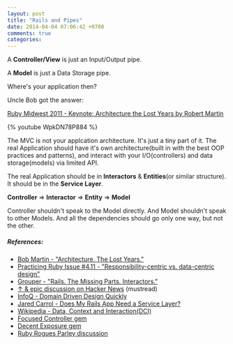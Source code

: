 ```yaml
---
layout: post
title: "Rails and Pipes"
date: 2014-04-04 07:06:42 +0700
comments: true
categories:
---
```



A **Controller/View** is just an Input/Output pipe.

A **Model** is just a Data Storage pipe.

Where's your application then?

Uncle Bob got the answer:

[Ruby Midwest 2011 - Keynote: Architecture the Lost Years by Robert Martin][1]

{% youtube WpkDN78P884 %}

The MVC is not your applcation architecture. It's just a tiny part of
it. The real Application should have it's own architecture(built in with
the best OOP practices and patterns), and interact with your
I/O(controllers) and data storage(models) via limited API.

The real Application should be in **Interactors** & **Entities**(or
similar structure). It should be in the **Service Layer**.

**Controller** => **Interactor** => **Entity** => **Model**

Controller shouldn't speak to the Model directly. And Model shouldn't
speak to other Models. And all the dependencies should go only one way,
but not the other.


##### References:

- [Bob Martin - "Architecture. The Lost Years."][1]
- [Practicing Ruby Issue #4.11  - "Responsibility-centric vs.  data-centric design"][3]
- [Grouper - "Rails. The Missing Parts. Interactors."][2]
- [↑ & epic discussion on Hacker News][8] (mustread)
- [InfoQ - Domain Driven Design Quickly][9]
- [Jared Carrol - Does My Rails App Need a Service Layer?][11]
- [Wikipedia - Data, Context and Interaction(DCI)][12]
- [Focused Controller gem][6]
- [Decent Exposure gem][7]
- [Ruby Rogues Parley discussion][5]

[1]: http://www.confreaks.com/videos/759-rubymidwest2011-keynote-architecture-the-lost-years
[2]: http://eng.joingrouper.com/blog/2014/03/03/rails-the-missing-parts-interactors
[3]: https://practicingruby.com/articles/responsibility-centric-vs-data-centric-design
[4]: http://www.youtube.com/watch?v=4LMWsFbj6js
[5]: http://parley.rubyrogues.com/t/dhh-debating-controllers-abstracts-on-hn/1823/26
[6]: https://github.com/jonleighton/focused_controller
[7]: https://github.com/voxdolo/decent_exposure
[8]: https://news.ycombinator.com/item?id=7335211
[9]: http://www.amazon.com/Object-Oriented-Software-Engineering-Approach/dp/0201544350/
[10]: http://www.infoq.com/minibooks/domain-driven-design-quickly
[11]: http://blog.carbonfive.com/2012/01/10/does-my-rails-app-need-a-service-layer/
[12]: http://en.wikipedia.org/wiki/Data,_context_and_interaction
